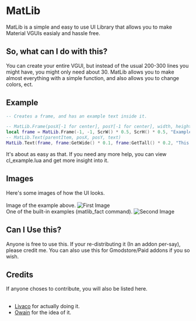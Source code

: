 # MatLib
MatLib is a simple and easy to use UI Library that allows you to make Material VGUIs easialy and hassle free.
<br>
## So, what can I do with this?
You can create your entire VGUI, but instead of the usual 200-300 lines you might have, you might only need about 30. MatLib allows you to make almost everything with a simple function, and also allows you to change colors, ect.
<br>
## Example
```lua
-- Creates a frame, and has an example text inside it.

-- MatLib.Frame(posX[-1 for center], posY[-1 for center], width, height, title)
local frame = MatLib.Frame(-1, -1, ScrW() * 0.5, ScrH() * 0.5, "Example Frame")
-- MatLib.Text(parentItem, posX, posY, text)
MatLib.Text(frame, frame:GetWide() * 0.1, frame:GetTall() * 0.2, "This is an example frame with example text!")
```
It's about as easy as that. If you need any more help, you can view cl_example.lua and get more insight into it.
<br>
## Images 
Here's some images of how the UI looks.
<br><br>
Image of the example above.
![First Image](https://upload.livaco.dev/u/uK1NWk2c5i.png)
<br>
One of the built-in examples (matlib_fact command).
![Second Image](https://upload.livaco.dev/u/p02SrKybg8.png)
<br>
## Can I Use this?
Anyone is free to use this. If your re-distributing it (In an addon per-say), please credit me. You can also use this for Gmodstore/Paid addons if you so wish.
<br>
## Credits
If anyone choses to contribute, you will also be listed here.
<br><br>
- [Livaco](https://github.com/LivacoNew) for actually doing it.
- [Owain](https://github.com/OwjoTheGreat) for the idea of it.
